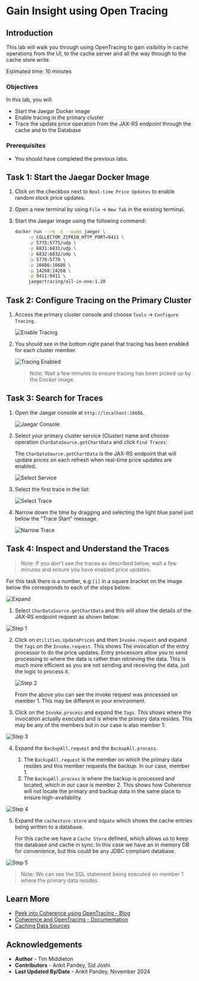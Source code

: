 # Gain Insight using Open Tracing

## Introduction
      
This lab will walk you through using OpenTracing to gain visibility in cache operations from the UI,
to the cache server and all the way through to the cache store write.

Estimated time: 10 minutes

### Objectives

In this lab, you will:

* Start the Jaegar Docker image
* Enable tracing in the primary cluster
* Trace the update price operation from the JAX-RS endpoint through the cache and to the Database

### Prerequisites

* You should have completed the previous labs.

## Task 1: Start the Jaegar Docker Image 
   
1. Click on the checkbox next to `Real-time Price Updates` to enable random stock price updates.

2. Open a new terminal by using `File` -> `New Tab` in the existing terminal.

3. Start the Jaegar image using the following command:

   ```bash
   docker run --rm -d --name jaeger \
        -e COLLECTOR_ZIPKIN_HTTP_PORT=9411 \
        -p 5775:5775/udp \
        -p 6831:6831/udp \
        -p 6832:6832/udp \
        -p 5778:5778 \
        -p 16686:16686 \
        -p 14268:14268 \
        -p 9411:9411 \
        jaegertracing/all-in-one:1.20
   ```
   
## Task 2: Configure Tracing on the Primary Cluster
  
1. Access the primary cluster console and choose `Tools` -> `Configure Tracing`.

   ![Enable Tracing](images/enable-tracing.png "Enable Tracing")
      
2. You should see in the bottom right panel that tracing has been enabled for each cluster member. 

   ![Tracing Enabled](images/tracing-enabled.png "Tracing Enabled")
      
   > Note: Wait a few minutes to ensure tracing has been picked up by the Docker image.
   
## Task 3: Search for Traces

1. Open the Jaegar console at `http://localhost:16686`.

   ![Jaegar Console](images/console.png "Jaegar Console")

2. Select your primary cluster service (Cluster) name and choose operation `CharDataSource.getChartData` and click `Find Traces`:
      
   The `CharDataSource.getChartData` is the JAX-RS endpoint that will update prices on each refresh when real-time price updates are enabled. 
  
   ![Select Service](images/select-service.png "Select Service")

3. Select the first trace in the list:

   ![Select Trace](images/select-trace.png "Select Trace")
   
4. Narrow down the time by dragging and selecting the light blue panel just below the "Trace Start" message.
    
   ![Narrow Trace](images/narrow.png "Narrow Trace")

## Task 4: Inspect and Understand the Traces

> Note: If you don't see the traces as described below, wait a few minutes and ensure you have enabled price updates.
  
For this task there is a number, e.g.`[1]` in a square bracket on the image below the corresponds to each of the steps below:

   ![Expand](images/expand.png "Expand")

1. Select `CharDataSource.getChartData` and this will show the details of the JAX-RS endpoint request as shown below:

  ![Step 1](images/step-1.png "Step 1")
 
2. Click on `Utilities.UpdatePrices` and then `Invoke.request` and expand the `Tags` on the `Invoke.request`. This shows
   The invocation of the entry processor to do the price updates. Entry processors allow you to send processing to where
   the data is rather than retrieving the data. This is much more efficient as you are not sending and receiving the data, just the logic to process it.
  
   ![Step 2](images/step-2.png "Step 2")

   From the above you can see the invoke request was processed on member 1. This may be different in your environment.

3. Click on the `Invoke.process` and expand the `Tags`. This shows where the invocation actually executed and is where the primary data resides. This may be any of the members but in our case is also member 1:

  ![Step 3](images/step-3.png "Step 3")

4. Expand the `BackupAll.request` and the `BackupAll.process`. 

   1. The `BackupAll.request` is the member on which the primary data resides and this member requests the backup. In our
   case, member 1. 
   2. The `BackupAll.process` is where the backup is processed and located, which in our case is member 2. 
   This shows how Coherence will not locate the primary and backup data in the same place to ensure high-availability.
      
  ![Step 4](images/step-4.png "Step 4")

5. Expand the `cachestore.store` and `Udpate` which shows the cache entries being written to a database.

   For this cache we have a `Cache Store` defined, which allows us to keep the database and cache in sync. In this case we have
   an in memory DB for convenience, but this could be any JDBC compliant database.
      
  ![Step 5](images/step-5.png "Step 5")

   > Note: We can see the SQL statement being executed on member 1 where the primary data resides. 

## Learn More

* [Peek into Coherence using OpenTracing - Blog](https://blogs.oracle.com/oraclecoherence/post/peek-inside-coherence-with-opentracing)
* [Coherence and OpenTracing - Documentation](https://docs.oracle.com/en/middleware/standalone/coherence/14.1.2.0/develop-applications/debugging-coherence.html)
* [Caching Data Sources](https://docs.oracle.com/en/middleware/standalone/coherence/14.1.2.0/develop-applications/caching-data-sources.htm)   

## Acknowledgements

* **Author** - Tim Middleton
* **Contributors** - Ankit Pandey, Sid Joshi
* **Last Updated By/Date** - Ankit Pandey, November 2024